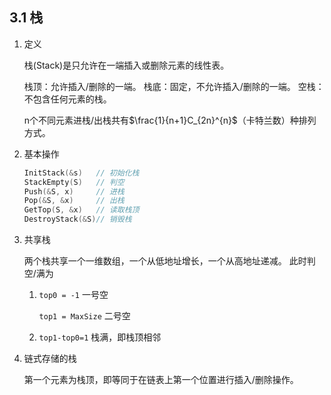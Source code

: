 ## 3.1 栈

1. 定义

    栈(Stack)是只允许在一端插入或删除元素的线性表。

    栈顶：允许插入/删除的一端。
    栈底：固定，不允许插入/删除的一端。
    空栈：不包含任何元素的栈。

    n个不同元素进栈/出栈共有$\frac{1}{n+1}C_{2n}^{n}$（卡特兰数）种排列方式。

2. 基本操作

    ```c
    InitStack(&s)   // 初始化栈
    StackEmpty(S)   // 判空
    Push(&S, x)     // 进栈
    Pop(&S, &x)     // 出栈
    GetTop(S, &x)   // 读取栈顶
    DestroyStack(&S)// 销毁栈
    ```

3. 共享栈

    两个栈共享一个一维数组，一个从低地址增长，一个从高地址递减。 此时判空/满为

    1. `top0 = -1` 一号空

        `top1 = MaxSize` 二号空
    
    2. `top1-top0=1` 栈满，即栈顶相邻

4. 链式存储的栈

    第一个元素为栈顶，即等同于在链表上第一个位置进行插入/删除操作。
